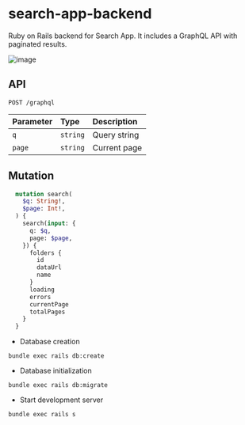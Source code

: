 # search-app-backend

Ruby on Rails backend for Search App. It includes a GraphQL API with paginated results.

![image](https://user-images.githubusercontent.com/26479/163653446-3cf3454a-6591-4504-8f02-c238aba4d811.png)

## API

```http
POST /graphql
```

| Parameter | Type | Description |
| :--- | :--- | :--- |
| `q` | `string` | Query string |
| `page` | `string` | Current page |

## Mutation

```graphql
  mutation search(
    $q: String!,
    $page: Int!,
  ) {
    search(input: {
      q: $q,
      page: $page,
    }) {
      folders {
        id
        dataUrl
        name
      }
      loading
      errors
      currentPage
      totalPages
    }
  }
```

* Database creation
```shell
bundle exec rails db:create
```

* Database initialization
```shell
bundle exec rails db:migrate
```

* Start development server
```shell
bundle exec rails s
```
